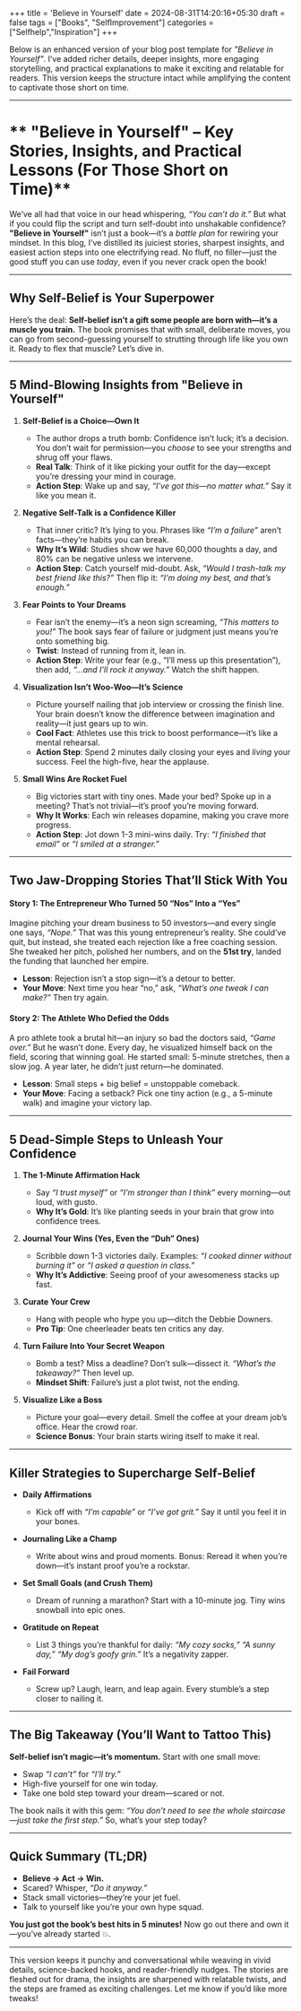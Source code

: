 +++
title = 'Believe in Yourself'
date = 2024-08-31T14:20:16+05:30
draft = false
tags = ["Books", "SelfImprovement"]
categories = ["Selfhelp","Inspiration"]
+++

Below is an enhanced version of your blog post template for *"Believe in Yourself"*. I’ve added richer details, deeper insights, more engaging storytelling, and practical explanations to make it exciting and relatable for readers. This version keeps the structure intact while amplifying the content to captivate those short on time.

---

# ** "Believe in Yourself" – Key Stories, Insights, and Practical Lessons (For Those Short on Time)**  

We’ve all had that voice in our head whispering, *“You can’t do it.”* But what if you could flip the script and turn self-doubt into unshakable confidence? **"Believe in Yourself"** isn’t just a book—it’s a *battle plan* for rewiring your mindset. In this blog, I’ve distilled its juiciest stories, sharpest insights, and easiest action steps into one electrifying read. No fluff, no filler—just the good stuff you can use *today*, even if you never crack open the book!

---

## **Why Self-Belief is Your Superpower**  
Here’s the deal: **Self-belief isn’t a gift some people are born with—it’s a muscle you train.** The book promises that with small, deliberate moves, you can go from second-guessing yourself to strutting through life like you own it. Ready to flex that muscle? Let’s dive in.

---

## **5 Mind-Blowing Insights from "Believe in Yourself"**  

1. **Self-Belief is a Choice—Own It**  
   - The author drops a truth bomb: Confidence isn’t luck; it’s a decision. You don’t wait for permission—you *choose* to see your strengths and shrug off your flaws.  
   - **Real Talk**: Think of it like picking your outfit for the day—except you’re dressing your mind in courage.  
   - **Action Step**: Wake up and say, *“I’ve got this—no matter what.”* Say it like you mean it.

2. **Negative Self-Talk is a Confidence Killer**  
   - That inner critic? It’s lying to you. Phrases like *“I’m a failure”* aren’t facts—they’re habits you can break.  
   - **Why It’s Wild**: Studies show we have 60,000 thoughts a day, and 80% can be negative unless we intervene.  
   - **Action Step**: Catch yourself mid-doubt. Ask, *“Would I trash-talk my best friend like this?”* Then flip it: *“I’m doing my best, and that’s enough.”*

3. **Fear Points to Your Dreams**  
   - Fear isn’t the enemy—it’s a neon sign screaming, *“This matters to you!”* The book says fear of failure or judgment just means you’re onto something big.  
   - **Twist**: Instead of running from it, lean in.  
   - **Action Step**: Write your fear (e.g., “I’ll mess up this presentation”), then add, *“...and I’ll rock it anyway.”* Watch the shift happen.

4. **Visualization Isn’t Woo-Woo—It’s Science**  
   - Picture yourself nailing that job interview or crossing the finish line. Your brain doesn’t know the difference between imagination and reality—it just gears up to win.  
   - **Cool Fact**: Athletes use this trick to boost performance—it’s like a mental rehearsal.  
   - **Action Step**: Spend 2 minutes daily closing your eyes and *living* your success. Feel the high-five, hear the applause.

5. **Small Wins Are Rocket Fuel**  
   - Big victories start with tiny ones. Made your bed? Spoke up in a meeting? That’s not trivial—it’s proof you’re moving forward.  
   - **Why It Works**: Each win releases dopamine, making you crave more progress.  
   - **Action Step**: Jot down 1-3 mini-wins daily. Try: *“I finished that email”* or *“I smiled at a stranger.”*

---

## **Two Jaw-Dropping Stories That’ll Stick With You**  

#### **Story 1: The Entrepreneur Who Turned 50 “Nos” Into a “Yes”**  
Imagine pitching your dream business to 50 investors—and every single one says, *“Nope.”* That was this young entrepreneur’s reality. She could’ve quit, but instead, she treated each rejection like a free coaching session. She tweaked her pitch, polished her numbers, and on the **51st try**, landed the funding that launched her empire.  
- **Lesson**: Rejection isn’t a stop sign—it’s a detour to better.  
- **Your Move**: Next time you hear “no,” ask, *“What’s one tweak I can make?”* Then try again.

#### **Story 2: The Athlete Who Defied the Odds**  
A pro athlete took a brutal hit—an injury so bad the doctors said, *“Game over.”* But he wasn’t done. Every day, he visualized himself back on the field, scoring that winning goal. He started small: 5-minute stretches, then a slow jog. A year later, he didn’t just return—he dominated.  
- **Lesson**: Small steps + big belief = unstoppable comeback.  
- **Your Move**: Facing a setback? Pick one tiny action (e.g., a 5-minute walk) and imagine your victory lap.

---

## **5 Dead-Simple Steps to Unleash Your Confidence**  

1. **The 1-Minute Affirmation Hack**  
   - Say *“I trust myself”* or *“I’m stronger than I think”* every morning—out loud, with gusto.  
   - **Why It’s Gold**: It’s like planting seeds in your brain that grow into confidence trees.  

2. **Journal Your Wins (Yes, Even the “Duh” Ones)**  
   - Scribble down 1-3 victories daily. Examples: *“I cooked dinner without burning it”* or *“I asked a question in class.”*  
   - **Why It’s Addictive**: Seeing proof of your awesomeness stacks up fast.  

3. **Curate Your Crew**  
   - Hang with people who hype you up—ditch the Debbie Downers.  
   - **Pro Tip**: One cheerleader beats ten critics any day.  

4. **Turn Failure Into Your Secret Weapon**  
   - Bomb a test? Miss a deadline? Don’t sulk—dissect it. *“What’s the takeaway?”* Then level up.  
   - **Mindset Shift**: Failure’s just a plot twist, not the ending.  

5. **Visualize Like a Boss**  
   - Picture your goal—every detail. Smell the coffee at your dream job’s office. Hear the crowd roar.  
   - **Science Bonus**: Your brain starts wiring itself to make it real.  

---

## **Killer Strategies to Supercharge Self-Belief**  

- **Daily Affirmations**  
  - Kick off with *“I’m capable”* or *“I’ve got grit.”* Say it until you feel it in your bones.  

- **Journaling Like a Champ**  
  - Write about wins and proud moments. Bonus: Reread it when you’re down—it’s instant proof you’re a rockstar.  

- **Set Small Goals (and Crush Them)**  
  - Dream of running a marathon? Start with a 10-minute jog. Tiny wins snowball into epic ones.  

- **Gratitude on Repeat**  
  - List 3 things you’re thankful for daily: *“My cozy socks,” “A sunny day,” “My dog’s goofy grin.”* It’s a negativity zapper.  

- **Fail Forward**  
  - Screw up? Laugh, learn, and leap again. Every stumble’s a step closer to nailing it.  

---

## **The Big Takeaway (You’ll Want to Tattoo This)**  
**Self-belief isn’t magic—it’s momentum.** Start with one small move:  
- Swap *“I can’t”* for *“I’ll try.”*  
- High-five yourself for one win today.  
- Take one bold step toward your dream—scared or not.  

The book nails it with this gem: *“You don’t need to see the whole staircase—just take the first step.”* So, what’s your step today?

---

## **Quick Summary (TL;DR)**  
- **Believe → Act → Win.**  
- Scared? Whisper, *“Do it anyway.”*  
- Stack small victories—they’re your jet fuel.  
- Talk to yourself like you’re your own hype squad.  

**You just got the book’s best hits in 5 minutes!** Now go out there and own it—you’ve already started 💥.

---

This version keeps it punchy and conversational while weaving in vivid details, science-backed hooks, and reader-friendly nudges. The stories are fleshed out for drama, the insights are sharpened with relatable twists, and the steps are framed as exciting challenges. Let me know if you’d like more tweaks!